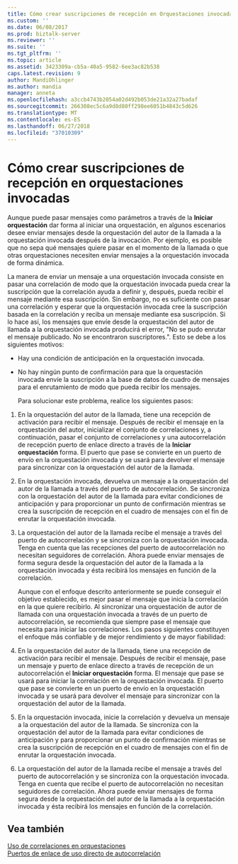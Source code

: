 ```yaml
---
title: Cómo crear suscripciones de recepción en Orquestaciones invocadas | Microsoft Docs
ms.custom: ''
ms.date: 06/08/2017
ms.prod: biztalk-server
ms.reviewer: ''
ms.suite: ''
ms.tgt_pltfrm: ''
ms.topic: article
ms.assetid: 3423309a-cb5a-40a5-9582-6ee3ac82b538
caps.latest.revision: 9
author: MandiOhlinger
ms.author: mandia
manager: anneta
ms.openlocfilehash: a3ccb4743b2054a02d492b053de21a32a27badaf
ms.sourcegitcommit: 266308ec5c6a9d8d80ff298ee6051b4843c5d626
ms.translationtype: MT
ms.contentlocale: es-ES
ms.lasthandoff: 06/27/2018
ms.locfileid: "37010309"
---
```

# <a name="how-to-create-receive-subscriptions-at-invoked-orchestrations"></a>Cómo crear suscripciones de recepción en orquestaciones invocadas
Aunque puede pasar mensajes como parámetros a través de la **Iniciar orquestación** dar forma al iniciar una orquestación, en algunos escenarios desee enviar mensajes desde la orquestación del autor de la llamada a la orquestación invocada después de la invocación. Por ejemplo, es posible que no sepa qué mensajes quiere pasar en el momento de la llamada o que otras orquestaciones necesiten enviar mensajes a la orquestación invocada de forma dinámica.  
  
 La manera de enviar un mensaje a una orquestación invocada consiste en pasar una correlación de modo que la orquestación invocada pueda crear la suscripción que la correlación ayuda a definir y, después, pueda recibir el mensaje mediante esa suscripción. Sin embargo, no es suficiente con pasar una correlación y esperar que la orquestación invocada cree la suscripción basada en la correlación y reciba un mensaje mediante esa suscripción. Si lo hace así, los mensajes que envíe desde la orquestación del autor de llamada a la orquestación invocada producirá el error, "No se pudo enrutar el mensaje publicado. No se encontraron suscriptores.". Esto se debe a los siguientes motivos:  
  
- Hay una condición de anticipación en la orquestación invocada.  
  
- No hay ningún punto de confirmación para que la orquestación invocada envíe la suscripción a la base de datos de cuadro de mensajes para el enrutamiento de modo que pueda recibir los mensajes.  
  
  Para solucionar este problema, realice los siguientes pasos:  
  
1. En la orquestación del autor de la llamada, tiene una recepción de activación para recibir el mensaje. Después de recibir el mensaje en la orquestación del autor, inicializar el conjunto de correlaciones y, a continuación, pasar el conjunto de correlaciones y una autocorrelación de recepción puerto de enlace directo a través de la **Iniciar orquestación** forma. El puerto que pase se convierte en un puerto de envío en la orquestación invocada y se usará para devolver el mensaje para sincronizar con la orquestación del autor de la llamada.  
  
2. En la orquestación invocada, devuelva un mensaje a la orquestación del autor de la llamada a través del puerto de autocorrelación. Se sincroniza con la orquestación del autor de la llamada para evitar condiciones de anticipación y para proporcionar un punto de confirmación mientras se crea la suscripción de recepción en el cuadro de mensajes con el fin de enrutar la orquestación invocada.  
  
3. La orquestación del autor de la llamada recibe el mensaje a través del puerto de autocorrelación y se sincroniza con la orquestación invocada. Tenga en cuenta que las recepciones del puerto de autocorrelación no necesitan seguidores de correlación. Ahora puede enviar mensajes de forma segura desde la orquestación del autor de la llamada a la orquestación invocada y ésta recibirá los mensajes en función de la correlación.  
  
   Aunque con el enfoque descrito anteriormente se puede conseguir el objetivo establecido, es mejor pasar el mensaje que inicia la correlación en la que quiere recibirlo. Al sincronizar una orquestación de autor de llamada con una orquestación invocada a través de un puerto de autocorrelación, se recomienda que siempre pase el mensaje que necesita para iniciar las correlaciones. Los pasos siguientes constituyen el enfoque más confiable y de mejor rendimiento y de mayor fiabilidad:  
  
4. En la orquestación del autor de la llamada, tiene una recepción de activación para recibir el mensaje. Después de recibir el mensaje, pase un mensaje y puerto de enlace directo a través de recepción de un autocorrelación el **Iniciar orquestación** forma. El mensaje que pase se usará para iniciar la correlación en la orquestación invocada. El puerto que pase se convierte en un puerto de envío en la orquestación invocada y se usará para devolver el mensaje para sincronizar con la orquestación del autor de la llamada.  
  
5. En la orquestación invocada, inicie la correlación y devuelva un mensaje a la orquestación del autor de la llamada. Se sincroniza con la orquestación del autor de la llamada para evitar condiciones de anticipación y para proporcionar un punto de confirmación mientras se crea la suscripción de recepción en el cuadro de mensajes con el fin de enrutar la orquestación invocada.  
  
6. La orquestación del autor de la llamada recibe el mensaje a través del puerto de autocorrelación y se sincroniza con la orquestación invocada. Tenga en cuenta que recibe el puerto de autocorrelación no necesitan seguidores de correlación. Ahora puede enviar mensajes de forma segura desde la orquestación del autor de la llamada a la orquestación invocada y ésta recibirá los mensajes en función de la correlación.  
  
## <a name="see-also"></a>Vea también  
 [Uso de correlaciones en orquestaciones](../core/using-correlations-in-orchestrations.md)   
 [Puertos de enlace de uso directo de autocorrelación](../core/how-to-use-self-correlating-direct-bound-ports.md)